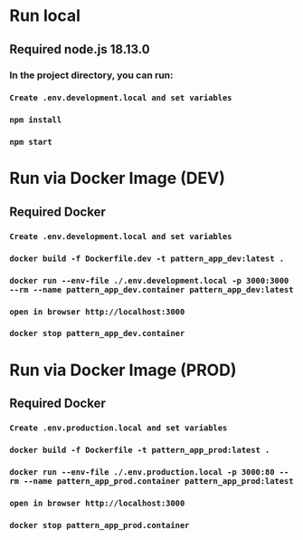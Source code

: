 # Run local

## Required node.js 18.13.0

### In the project directory, you can run:

### `Create .env.development.local and set variables`

### `npm install`

### `npm start`

# Run via Docker Image (DEV)

## Required Docker

### `Create .env.development.local and set variables`

### `docker build -f Dockerfile.dev -t pattern_app_dev:latest .`

### `docker run --env-file ./.env.development.local -p 3000:3000 --rm --name pattern_app_dev.container pattern_app_dev:latest`

### `open in browser http://localhost:3000`

### `docker stop pattern_app_dev.container`

# Run via Docker Image (PROD)

## Required Docker

### `Create .env.production.local and set variables`

### `docker build -f Dockerfile -t pattern_app_prod:latest .`

### `docker run --env-file ./.env.production.local -p 3000:80 --rm --name pattern_app_prod.container pattern_app_prod:latest`

### `open in browser http://localhost:3000`

### `docker stop pattern_app_prod.container`

